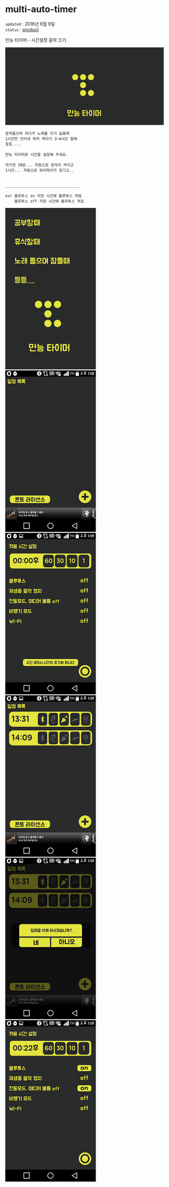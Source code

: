 # multi-auto-timer

`updated` : 2016년 6월 9일   
`status` : [product](https://play.google.com/store/apps/details?id=com.hanstudio.timer.multiautotimer)


만능 타이머 - 시간설정 음악 끄기   

![title](./resource/img1.png)

~~~
음악들으며 자다가 노래를 끄기 싫을때   
1시간만 인터넷 하자 하다가 3~4시간 할때   
등등....   

만능 타이머로 시간을 설정해 주세요.   

자기전 30분... 자동으로 음악이 꺼지고   
1시간... 자동으로 와이파이가 끊기고..   


_________________________________
   
ex) 블루투스 on 지정 시간에 블루투스 켜짐   
    블루투스 off 지정 시간에 블루투스 꺼짐

~~~   

![title](./resource/img2.png)![title](./resource/img3.png)![title](./resource/img4.png)   
![title](./resource/img5.png)![title](./resource/img6.png)![title](./resource/unnamed.png)   

